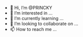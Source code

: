 - 👋 Hi, I’m @PRINCKY
- 👀 I’m interested in ...
- 🌱 I’m currently learning ...
- 💞️ I’m looking to collaborate on ...
- 📫 How to reach me ...

<!---
PRINCKY/PRINCKY is a ✨ special ✨ repository because its `README.md` (this file) appears on your GitHub profile.
You can click the Preview link to take a look at your changes.
--->
